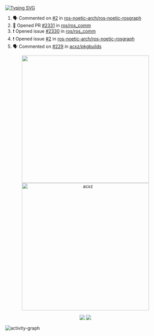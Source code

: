 [![Typing SVG](https://readme-typing-svg.herokuapp.com?size=16&color=AFFFA3&multiline=true&height=75&lines=contributing+to+robotics%2Fae%2Fml%2Fgpu;packaging+it+for+archlinux;ricer)](https://git.io/typing-svg)

<!--START_SECTION:activity-->
1. 🗣 Commented on [#2](https://github.com/ros-noetic-arch/ros-noetic-rosgraph/issues/2) in [ros-noetic-arch/ros-noetic-rosgraph](https://github.com/ros-noetic-arch/ros-noetic-rosgraph)
2. 💪 Opened PR [#2331](https://github.com/ros/ros_comm/pull/2331) in [ros/ros_comm](https://github.com/ros/ros_comm)
3. ❗️ Opened issue [#2330](https://github.com/ros/ros_comm/issues/2330) in [ros/ros_comm](https://github.com/ros/ros_comm)
4. ❗️ Opened issue [#2](https://github.com/ros-noetic-arch/ros-noetic-rosgraph/issues/2) in [ros-noetic-arch/ros-noetic-rosgraph](https://github.com/ros-noetic-arch/ros-noetic-rosgraph)
5. 🗣 Commented on [#229](https://github.com/acxz/pkgbuilds/issues/229) in [acxz/pkgbuilds](https://github.com/acxz/pkgbuilds)
<!--END_SECTION:activity-->

<p align="center">
  <img width="400em" src=https://github-readme-stats.vercel.app/api?username=acxz&include_all_commits=true&show_icons=true />
  <img width="400em" src="https://github-readme-streak-stats.herokuapp.com/?user=acxz&" alt="acxz" />
</p>

<p align="center">
  <img src=https://github-readme-stats.vercel.app/api/top-langs/?username=acxz&layout=compact />
  <img src=https://github-profile-trophy.vercel.app/?username=acxz&row=2&column=4 />
</p>

![activity-graph](https://github-readme-activity-graph.cyclic.app/graph?username=acxz&theme=aqua)
